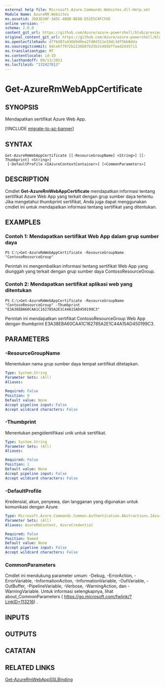 ```yaml
---
external help file: Microsoft.Azure.Commands.Websites.dll-Help.xml
Module Name: AzureRM.Websites
ms.assetid: 2D83D38F-3A5C-40DB-BE8B-D52E5CAFCF6E
online version: ''
schema: 2.0.0
content_git_url: https://github.com/Azure/azure-powershell/blob/preview/src/ResourceManager/Websites/Commands.Websites/help/Get-AzureRmWebAppCertificate.md
original_content_git_url: https://github.com/Azure/azure-powershell/blob/preview/src/ResourceManager/Websites/Commands.Websites/help/Get-AzureRmWebAppCertificate.md
ms.openlocfilehash: d7fbd87a436b9d0ea2fd0d311e19dc3df5bb8dda
ms.sourcegitcommit: 6dce6f7972b2236b87b25b31465bffaad2435711
ms.translationtype: MT
ms.contentlocale: id-ID
ms.lasthandoff: 09/13/2021
ms.locfileid: "132427813"
---
```

# Get-AzureRmWebAppCertificate

## SYNOPSIS
Mendapatkan sertifikat Azure Web App.

[!INCLUDE [migrate-to-az-banner](../../includes/migrate-to-az-banner.md)]

## SYNTAX

```
Get-AzureRmWebAppCertificate [[-ResourceGroupName] <String>] [[-Thumbprint] <String>]
 [-DefaultProfile <IAzureContextContainer>] [<CommonParameters>]
```

## DESCRIPTION
Cmdlet **Get-AzureRmWebAppCertificate** mendapatkan informasi tentang sertifikat Azure Web App yang terkait dengan grup sumber daya tertentu.
Jika mengetahui thumbprint sertifikat, Anda juga dapat menggunakan cmdlet ini untuk mendapatkan informasi tentang sertifikat yang ditentukan.

## EXAMPLES

### Contoh 1: Mendapatkan sertifikat Web App dalam grup sumber daya
```
PS C:\>Get-AzureRmWebAppCertificate -ResourceGroupName "ContosoResourceGroup"
```

Perintah ini mengembalikan informasi tentang sertifikat Web App yang diunggah yang terkait dengan grup sumber daya ContosoResourceGroup.

### Contoh 2: Mendapatkan sertifikat aplikasi web yang ditentukan
```
PS C:\>Get-AzureRmWebAppCertificate -ResourceGroupName "ContosoResourceGroup" -Thumbprint "E3A38EBA60CAA1C162785A2E1C44A15AD450199C3"
```

Perintah ini mendapatkan sertifikat ContosoResourceGroup Web App dengan thumbprint E3A38EBA60CAA1C162785A2E1C44A15AD450199C3.

## PARAMETERS

### -ResourceGroupName
Menentukan nama grup sumber daya tempat sertifikat ditetapkan.

```yaml
Type: System.String
Parameter Sets: (All)
Aliases: 

Required: False
Position: 0
Default value: None
Accept pipeline input: False
Accept wildcard characters: False
```

### -Thumbprint
Menentukan pengidentifikasi unik untuk sertifikat.

```yaml
Type: System.String
Parameter Sets: (All)
Aliases: 

Required: False
Position: 1
Default value: None
Accept pipeline input: False
Accept wildcard characters: False
```

### -DefaultProfile
Kredensial, akun, penyewa, dan langganan yang digunakan untuk komunikasi dengan Azure.

```yaml
Type: Microsoft.Azure.Commands.Common.Authentication.Abstractions.IAzureContextContainer
Parameter Sets: (All)
Aliases: AzureRmContext, AzureCredential

Required: False
Position: Named
Default value: None
Accept pipeline input: False
Accept wildcard characters: False
```

### CommonParameters
Cmdlet ini mendukung parameter umum: -Debug, -ErrorAction, -ErrorVariable, -InformationAction, -InformationVariable, -OutVariable, -OutBuffer, -PipelineVariable, -Verbose, -WarningAction, dan -WarningVariable. Untuk informasi selengkapnya, lihat about_CommonParameters ( https://go.microsoft.com/fwlink/?LinkID=113216) .

## INPUTS

## OUTPUTS

## CATATAN

## RELATED LINKS

[Get-AzureRmWebAppSSLBinding](./Get-AzureRmWebAppSSLBinding.md)


